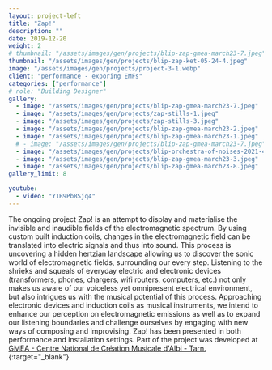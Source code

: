 ```yaml
---
layout: project-left
title: "Zap!"
description: ""
date: 2019-12-20
weight: 2
# thumbnail: "/assets/images/gen/projects/blip-zap-gmea-march23-7.jpeg"
thumbnail: "/assets/images/gen/projects/blip-zap-ket-05-24-4.jpeg"
image: "/assets/images/gen/projects/project-3-1.webp"
client: "performance - exporing EMFs"
categories: ["performance"]
# role: "Building Designer"
gallery:
  - image: "/assets/images/gen/projects/blip-zap-gmea-march23-7.jpeg"
  - image: "/assets/images/gen/projects/zap-stills-1.jpeg"
  - image: "/assets/images/gen/projects/zap-stills-3.jpeg"
  - image: "/assets/images/gen/projects/blip-zap-gmea-march23-2.jpeg"
  - image: "/assets/images/gen/projects/blip-zap-gmea-march23-1.jpeg"
  # - image: "/assets/images/gen/projects/blip-zap-gmea-march23-7.jpeg"
  - image: "/assets/images/gen/projects/blip-orchestra-of-noises-2021-4.jpeg"
  - image: "/assets/images/gen/projects/blip-zap-gmea-march23-3.jpeg"
  - image: "/assets/images/gen/projects/blip-zap-gmea-march23-8.jpeg"
gallery_limit: 8

youtube:
  - video: "Y1B9Pb8Sjq4"
---
```


The ongoing project Zap! is an attempt to display and materialise the invisible and inaudible fields of the electromagnetic spectrum. By using custom built induction coils, changes in the electromagnetic field can be translated into electric signals and thus into sound. This process is uncovering a hidden hertzian landscape allowing us to discover the sonic world of electromagnetic fields, surrounding our every step. Listening to the shrieks and squeals of everyday electric and electronic devices (transformers, phones, chargers, wifi routers, computers, etc.) not only makes us aware of our voiceless yet omnipresent electrical environment, but also intrigues us with the musical potential of this process. Approaching electronic devices and induction coils as musical instruments, we intend to enhance our perception on electromagnetic emissions as well as to expand our listening boundaries and challenge ourselves by engaging with new ways of composing and improvising. Zap! has been presented in both performance and installation settings. Part of the project was developed at [GMEA - Centre National de Création Musicale d'Albi - Tarn.](https://www.gmea.net/){:target="_blank"}

<!-- {% include framework/shortcodes/youtube.html id='Y1B9Pb8Sjq4' %} -->